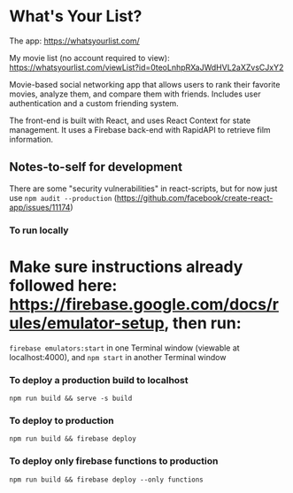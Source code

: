 # What's Your List?

The app: https://whatsyourlist.com/

My movie list (no account required to view): https://whatsyourlist.com/viewList?id=0teoLnhpRXaJWdHVL2aXZvsCJxY2

Movie-based social networking app that allows users to rank their favorite movies, analyze them, and compare them with friends. Includes user authentication and a custom friending system. 

The front-end is built with React, and uses React Context for state management. It uses a Firebase back-end with RapidAPI to retrieve film information.

## Notes-to-self for development
There are some "security vulnerabilities" in react-scripts,
but for now just use `npm audit --production`
(https://github.com/facebook/create-react-app/issues/11174)

### To run locally
# Make sure instructions already followed here: https://firebase.google.com/docs/rules/emulator-setup, then run:
`firebase emulators:start` in one Terminal window (viewable at localhost:4000),
and `npm start` in another Terminal window

### To deploy a production build to localhost
`npm run build && serve -s build`

### To deploy to production
`npm run build && firebase deploy`

### To deploy only firebase functions to production
`npm run build && firebase deploy --only functions`